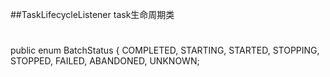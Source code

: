 ##TaskLifecycleListener  task生命周期类


#
public enum BatchStatus {
    COMPLETED,
    STARTING,
    STARTED,
    STOPPING,
    STOPPED,
    FAILED,
    ABANDONED,
    UNKNOWN;
